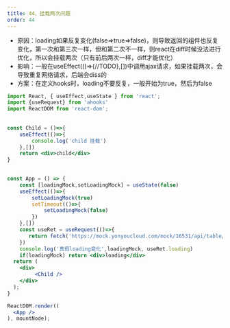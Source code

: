 ```yaml
---
title: 44、挂载两次问题
order: 44
---
```


+ 原因：loading如果反复变化(false=>true=>false)，则导致返回的组件也反复变化，第一次和第三次一样，但和第二次不一样，则react在diff时候没法进行优化，所以会挂载两次（只有前后两次一样，diff才能优化）
+ 影响：一般在useEffect(()=>{//TODO},[])中调用ajax请求，如果挂载两次，会导致重复网络请求，后端会diss的
+ 方案：在定义hooks时，loading不要反复，一般开始为true，然后为false

```jsx
import React, { useEffect,useState } from 'react';
import {useRequest} from 'ahooks'
import ReactDOM from 'react-dom';
 
 
const Child = ()=>{
    useEffect(()=>{
        console.log('child 挂载')
    },[])
    return <div>child</div>
}
 

const App = () => {
    const [loadingMock,setLoadingMock] = useState(false)
    useEffect(()=>{
        setLoadingMock(true)
        setTimeout(()=>{
            setLoadingMock(false)
        })
    },[])
    const useRet = useRequest(()=>{
       return fetch('https://mock.yonyoucloud.com/mock/16531/api/table/api/getList').then(rst=>rst.json())
    })
    console.log('真假loading变化',loadingMock, useRet.loading)
    if(loadingMock) return <div>loading</div>
  return (
    <div>
         <Child />
    </div>
  );
}

ReactDOM.render((
  <App />
), mountNode);
```
